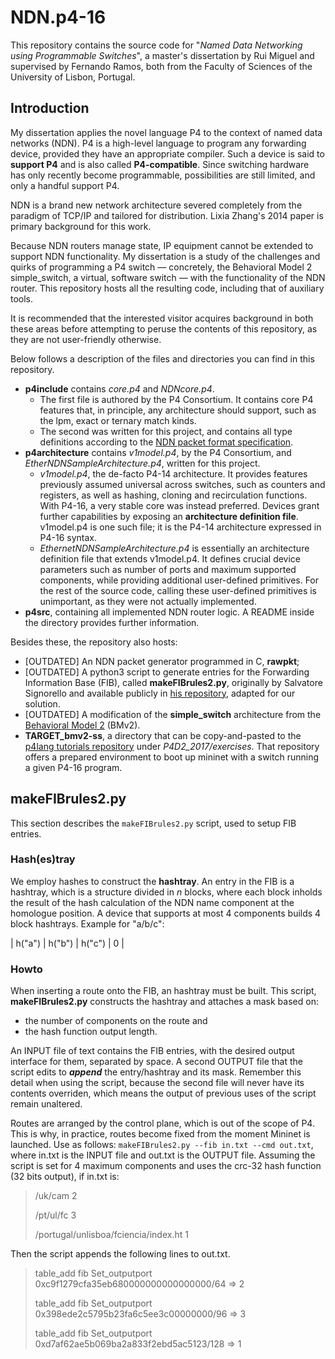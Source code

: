# NDN.p4-16

This repository contains the source code for "_Named Data Networking using Programmable Switches_", a master's dissertation by Rui Miguel and supervised by Fernando Ramos, both from the Faculty of Sciences of the University of Lisbon, Portugal.

## Introduction

My dissertation applies the novel language P4 to the context of named data networks (NDN). P4 is a high-level language to program any forwarding device, provided they have an appropriate compiler. Such a device is said to **support P4** and is also called **P4-compatible**. Since switching hardware has only recently become programmable, possibilities are still limited, and only a handful support P4.

NDN is a brand new network architecture severed completely from the paradigm of TCP/IP and tailored for distribution. Lixia Zhang's 2014 paper is primary background for this work.

Because NDN routers manage state, IP equipment cannot be extended to support NDN functionality. My dissertation is a study of the challenges and quirks of programming a P4 switch — concretely, the Behavioral Model 2 simple\_switch, a virtual, software switch — with the functionality of the NDN router. This repository hosts all the resulting code, including that of auxiliary tools.

It is recommended that the interested visitor acquires background in both these areas before attempting to peruse the contents of this repository, as they are not user-friendly otherwise.

Below follows a description of the files and directories you can find in this repository.

* **p4include** contains _core.p4_ and _NDNcore.p4_.
   - The first file is authored by the P4 Consortium. It contains core P4 features that, in principle, any architecture should support, such as the lpm, exact or ternary match kinds.
   - The second was written for this project, and contains all type definitions according to the [NDN packet format specification](https://named-data.net/doc/NDN-packet-spec/current/types.html#types).
* **p4architecture** contains _v1model.p4_, by the P4 Consortium, and _EtherNDNSampleArchitecture.p4_, written for this project.
   - _v1model.p4_, the de-facto P4-14 architecture. It provides features previously assumed universal across switches, such as counters and registers, as well as hashing, cloning and recirculation functions. With P4-16, a very stable core was instead preferred. Devices grant further capabilities by exposing an **architecture definition file**. v1model.p4 is one such file; it is the P4-14 architecture expressed in P4-16 syntax.
   - _EthernetNDNSampleArchitecture.p4_ is essentially an architecture definition file that extends v1model.p4. It defines crucial device parameters such as number of ports and maximum supported components, while providing additional user-defined primitives. For the rest of the source code, calling these user-defined primitives is unimportant, as they were not actually implemented.
* **p4src**, containing all implemented NDN router logic. A README inside the directory provides further information.

Besides these, the repository also hosts:

* \[OUTDATED\] An NDN packet generator programmed in C, **rawpkt**;
* \[OUTDATED\] A python3 script to generate entries for the Forwarding Information Base (FIB), called **makeFIBrules2.py**, originally by Salvatore Signorello and available publicly in [his repository](https://github.com/signorello/NDN.p4), adapted for our solution.
* \[OUTDATED\] A modification of the **simple\_switch** architecture from the [Behavioral Model 2](https://github.com/p4lang/behavioral-model) (BMv2).
* **TARGET_bmv2-ss**, a directory that can be copy-and-pasted to the [p4lang tutorials repository](https://github.com/p4lang/tutorials) under _P4D2\_2017/exercises_. That repository offers a prepared environment to boot up mininet with a switch running a given P4-16 program.

## makeFIBrules2.py

This section describes the `makeFIBrules2.py` script, used to setup FIB entries.

### Hash(es)tray
We employ hashes to construct the **hashtray**. An entry in the FIB is a hashtray, which is a structure divided in _n_ blocks, where each block inholds the result of the hash calculation of the NDN name component at the homologue position. A device that supports at most 4 components builds 4 block hashtrays. Example for "a/b/c":

| h("a") | h("b") | h("c") |  0  |

### Howto
When inserting a route onto the FIB, an hashtray must be built. This script, **makeFIBrules2.py** constructs the hashtray and attaches a mask based on:

* the number of components on the route and 
* the hash function output length.

An INPUT file of text contains the FIB entries, with the desired output interface for them, separated by space. A second OUTPUT file that the script edits to **_append_** the entry/hashtray and its mask. Remember this detail when using the script, because the second file will never have its contents overriden, which means the output of previous uses of the script remain unaltered.

Routes are arranged by the control plane, which is out of the scope of P4. This is why, in practice, routes become fixed from the moment Mininet is launched. Use as follows: `makeFIBrules2.py --fib in.txt --cmd out.txt`, where in.txt is the INPUT file and out.txt is the OUTPUT file. Assuming the script is set for 4 maximum components and uses the crc-32 hash function (32 bits output), if in.txt is:

>/uk/cam 2
>
>/pt/ul/fc 3
>
>/portugal/unlisboa/fciencia/index.ht 1

Then the script appends the following lines to out.txt.

>table_add fib Set_outputport 0xc9f1279cfa35eb680000000000000000/64 => 2
>
>table_add fib Set_outputport 0x398ede2c5795b23fa6c5ee3c00000000/96 => 3
>
>table_add fib Set_outputport 0xd7af62ae5b069ba2a833f2ebd5ac5123/128 => 1
